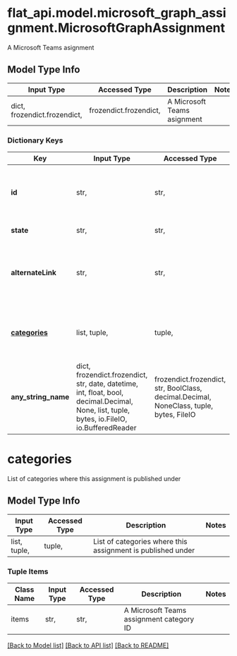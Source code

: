 # flat_api.model.microsoft_graph_assignment.MicrosoftGraphAssignment

A Microsoft Teams asignment

## Model Type Info
Input Type | Accessed Type | Description | Notes
------------ | ------------- | ------------- | -------------
dict, frozendict.frozendict,  | frozendict.frozendict,  | A Microsoft Teams asignment | 

### Dictionary Keys
Key | Input Type | Accessed Type | Description | Notes
------------ | ------------- | ------------- | ------------- | -------------
**id** | str,  | str,  | Identifier of the assignement assigned by Microsoft Teams | [optional] 
**state** | str,  | str,  | State of the assignment | [optional] 
**alternateLink** | str,  | str,  | Absolute link to this assignement in the Microsoft Teams web UI | [optional] 
**[categories](#categories)** | list, tuple,  | tuple,  | List of categories where this assignment is published under | [optional] 
**any_string_name** | dict, frozendict.frozendict, str, date, datetime, int, float, bool, decimal.Decimal, None, list, tuple, bytes, io.FileIO, io.BufferedReader | frozendict.frozendict, str, BoolClass, decimal.Decimal, NoneClass, tuple, bytes, FileIO | any string name can be used but the value must be the correct type | [optional]

# categories

List of categories where this assignment is published under

## Model Type Info
Input Type | Accessed Type | Description | Notes
------------ | ------------- | ------------- | -------------
list, tuple,  | tuple,  | List of categories where this assignment is published under | 

### Tuple Items
Class Name | Input Type | Accessed Type | Description | Notes
------------- | ------------- | ------------- | ------------- | -------------
items | str,  | str,  | A Microsoft Teams assignment category ID | 

[[Back to Model list]](../../README.md#documentation-for-models) [[Back to API list]](../../README.md#documentation-for-api-endpoints) [[Back to README]](../../README.md)

